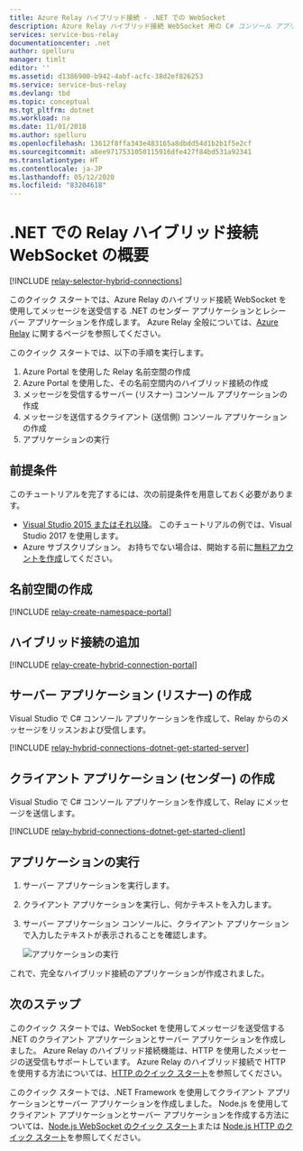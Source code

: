 ```yaml
---
title: Azure Relay ハイブリッド接続 - .NET での WebSocket
description: Azure Relay ハイブリッド接続 WebSocket 用の C# コンソール アプリケーションを作成します。
services: service-bus-relay
documentationcenter: .net
author: spelluru
manager: timlt
editor: ''
ms.assetid: d1386900-b942-4abf-acfc-38d2ef826253
ms.service: service-bus-relay
ms.devlang: tbd
ms.topic: conceptual
ms.tgt_pltfrm: dotnet
ms.workload: na
ms.date: 11/01/2018
ms.author: spelluru
ms.openlocfilehash: 13612f8ffa343e483165a8dbdd54d1b2b1f5e2cf
ms.sourcegitcommit: a8ee9717531050115916dfe427f84bd531a92341
ms.translationtype: HT
ms.contentlocale: ja-JP
ms.lasthandoff: 05/12/2020
ms.locfileid: "83204618"
---
```

# <a name="get-started-with-relay-hybrid-connections-websockets-in-net"></a>.NET での Relay ハイブリッド接続 WebSocket の概要
[!INCLUDE [relay-selector-hybrid-connections](../../includes/relay-selector-hybrid-connections.md)]

このクイック スタートでは、Azure Relay のハイブリッド接続 WebSocket を使用してメッセージを送受信する .NET のセンダー アプリケーションとレシーバー アプリケーションを作成します。 Azure Relay 全般については、[Azure Relay](relay-what-is-it.md) に関するページを参照してください。 

このクイック スタートでは、以下の手順を実行します。

1. Azure Portal を使用した Relay 名前空間の作成
2. Azure Portal を使用した、その名前空間内のハイブリッド接続の作成
3. メッセージを受信するサーバー (リスナー) コンソール アプリケーションの作成
4. メッセージを送信するクライアント (送信側) コンソール アプリケーションの作成
5. アプリケーションの実行 

## <a name="prerequisites"></a>前提条件

このチュートリアルを完了するには、次の前提条件を用意しておく必要があります。

* [Visual Studio 2015 またはそれ以降](https://www.visualstudio.com)。 このチュートリアルの例では、Visual Studio 2017 を使用します。
* Azure サブスクリプション。 お持ちでない場合は、開始する前に[無料アカウントを作成](https://azure.microsoft.com/free/)してください。

## <a name="create-a-namespace"></a>名前空間の作成
[!INCLUDE [relay-create-namespace-portal](../../includes/relay-create-namespace-portal.md)]

## <a name="create-a-hybrid-connection"></a>ハイブリッド接続の追加
[!INCLUDE [relay-create-hybrid-connection-portal](../../includes/relay-create-hybrid-connection-portal.md)]

## <a name="create-a-server-application-listener"></a>サーバー アプリケーション (リスナー) の作成
Visual Studio で C# コンソール アプリケーションを作成して、Relay からのメッセージをリッスンおよび受信します。

[!INCLUDE [relay-hybrid-connections-dotnet-get-started-server](../../includes/relay-hybrid-connections-dotnet-get-started-server.md)]

## <a name="create-a-client-application-sender"></a>クライアント アプリケーション (センダー) の作成
Visual Studio で C# コンソール アプリケーションを作成して、Relay にメッセージを送信します。

[!INCLUDE [relay-hybrid-connections-dotnet-get-started-client](../../includes/relay-hybrid-connections-dotnet-get-started-client.md)]

## <a name="run-the-applications"></a>アプリケーションの実行
1. サーバー アプリケーションを実行します。
2. クライアント アプリケーションを実行し、何かテキストを入力します。
3. サーバー アプリケーション コンソールに、クライアント アプリケーションで入力したテキストが表示されることを確認します。

    ![アプリケーションの実行](./media/relay-hybrid-connections-dotnet-get-started/running-applications.png)

これで、完全なハイブリッド接続のアプリケーションが作成されました。

## <a name="next-steps"></a>次のステップ
このクイック スタートでは、WebSocket を使用してメッセージを送受信する .NET のクライアント アプリケーションとサーバー アプリケーションを作成しました。 Azure Relay のハイブリッド接続機能は、HTTP を使用したメッセージの送受信もサポートしています。 Azure Relay のハイブリッド接続で HTTP を使用する方法については、[HTTP のクイック スタート](relay-hybrid-connections-http-requests-dotnet-get-started.md)を参照してください。

このクイック スタートでは、.NET Framework を使用してクライアント アプリケーションとサーバー アプリケーションを作成しました。 Node.js を使用してクライアント アプリケーションとサーバー アプリケーションを作成する方法については、[Node.js WebSocket のクイック スタート](relay-hybrid-connections-node-get-started.md)または [Node.js HTTP のクイック スタート](relay-hybrid-connections-http-requests-dotnet-get-started.md)を参照してください。

